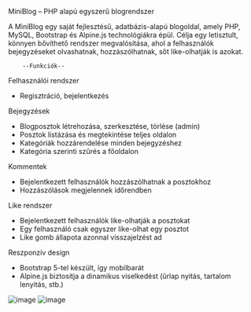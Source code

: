  MiniBlog – PHP alapú egyszerű blogrendszer

A MiniBlog egy saját fejlesztésű, adatbázis-alapú blogoldal, amely PHP, MySQL, Bootstrap és Alpine.js technológiákra épül. Célja egy letisztult, könnyen bővíthető rendszer megvalósítása, 
ahol a felhasználók bejegyzéseket olvashatnak, hozzászólhatnak, sőt like-olhatják is azokat.


        --Funkciók--

Felhasználói rendszer
- Regisztráció, bejelentkezés

Bejegyzések
- Blogposztok létrehozása, szerkesztése, törlése (admin)
- Posztok listázása és megtekintése teljes oldalon
- Kategóriák hozzárendelése minden bejegyzéshez
- Kategória szerinti szűrés a főoldalon

 Kommentek
- Bejelentkezett felhasználók hozzászólhatnak a posztokhoz
- Hozzászólások megjelennek időrendben

Like rendszer
- Bejelentkezett felhasználók like-olhatják a posztokat
- Egy felhasználó csak egyszer like-olhat egy posztot
- Like gomb állapota azonnal visszajelzést ad

Reszponzív design
- Bootstrap 5-tel készült, így mobilbarát
- Alpine.js biztosítja a dinamikus viselkedést (űrlap nyitás, tartalom lenyitás, stb.)

![image](https://github.com/user-attachments/assets/e48b3e0c-c1eb-40ef-b38a-9cf6a35ae0e6)
![image](https://github.com/user-attachments/assets/3c25ad9e-33de-428c-a953-0889f90f5049)
